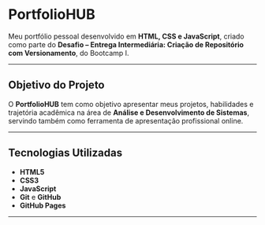 # PortfolioHUB

Meu portfólio pessoal desenvolvido em **HTML, CSS e JavaScript**, criado como parte do **Desafio – Entrega Intermediária: Criação de Repositório com Versionamento**, do Bootcamp I.

---

## Objetivo do Projeto

O **PortfolioHUB** tem como objetivo apresentar meus projetos, habilidades e trajetória acadêmica na área de **Análise e Desenvolvimento de Sistemas**, servindo também como ferramenta de apresentação profissional online.

---

## Tecnologias Utilizadas

- **HTML5**
- **CSS3**
- **JavaScript**
- **Git** e **GitHub**
- **GitHub Pages**

---
